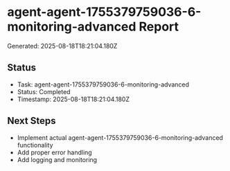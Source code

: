 # agent-agent-1755379759036-6-monitoring-advanced Report

Generated: 2025-08-18T18:21:04.180Z

## Status
- Task: agent-agent-1755379759036-6-monitoring-advanced
- Status: Completed
- Timestamp: 2025-08-18T18:21:04.180Z

## Next Steps
- Implement actual agent-agent-1755379759036-6-monitoring-advanced functionality
- Add proper error handling
- Add logging and monitoring
